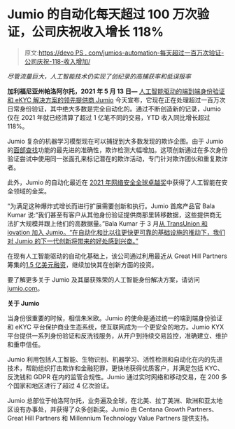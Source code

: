 # Jumio 的自动化每天超过 100 万次验证，公司庆祝收入增长 118%

> 原文:[https://devo PS . com/jumios-automation-每天超过一百万次验证-公司庆祝-118-收入增加/](https://devops.com/jumios-automation-surpasses-one-million-verifications-per-day-as-company-celebrates-118-increase-in-revenue/)

*尽管流量巨大，人工智能技术仍实现了创纪录的高捕获率和低误报率*

**加利福尼亚州帕洛阿尔托，2021 年 5 月 13 日—** [人工智能驱动的端到端身份验证和 eKYC 解决方案的领先提供商 Jumio](https://www.jumio.com/) 今天宣布，它现在正在处理超过一百万次日常身份验证，其中绝大多数是完全自动化的。通过不断创造新的记录，Jumio 仅在 2021 年就已经清算了超过 1 亿笔不同的交易，YTD 收入同比增长超过 118%。

Jumio 复杂的机器学习模型现在可以捕捉到大多数发现的欺诈企图。由于 Jumio 的[面部查找](https://cts.businesswire.com/ct/CT?id=smartlink&url=https%3A%2F%2Fwww.jumio.com%2Fsynthetic-identity-fraud%2F&esheet=52428823&newsitemid=20210512006112&lan=en-US&anchor=Face+Lookup&index=2&md5=76470cd18b74c3fa6f1694b6b6f3eab8)功能的最先进的准确性，欺诈检测大幅增加。这项创新通过在多次身份验证尝试中使用同一张面孔来标记潜在的欺诈活动，专门针对欺诈团伙和重复欺诈者。

此外，Jumio 的自动化最近在 [2021 年网络安全全球卓越奖](https://cts.businesswire.com/ct/CT?id=smartlink&url=https%3A%2F%2Fwww.jumio.com%2Fabout%2Fpress-releases%2F2021-cyber-security-global-excellence-awards%2F&esheet=52428823&newsitemid=20210512006112&lan=en-US&anchor=2021+Cyber+Security+Global+Excellence+Awards&index=3&md5=e23da5d739068f0ed9beee5647b6994a)中获得了人工智能在安全领域的金奖。

“为满足这种爆炸式增长而进行扩展需要创新和执行。Jumio 首席产品官 Bala Kumar 说:“我们甚至有客户从其他身份验证提供商那里转移数据，这些提供商无法扩大规模并跟上他们的高数据量。”Bala Kumar 于 3 月[从 TransUnion 和 iovation 加入 Jumio。“在自动化和比以往更快更可靠的基础设施的推动下，我们对 Jumio 的下一代创新将带来的好处感到兴奋。”](https://cts.businesswire.com/ct/CT?id=smartlink&url=https%3A%2F%2Fwww.jumio.com%2Fabout%2Fpress-releases%2Fbala-kumar-chief-product-officer%2F&esheet=52428823&newsitemid=20210512006112&lan=en-US&anchor=joined+Jumio+in+March&index=4&md5=90c39df6a30c31d069d51e96eee316ae)

在现有人工智能驱动的自动化基础上，该公司通过利用最近从 Great Hill Partners 筹集的[1.5 亿美元融资](https://cts.businesswire.com/ct/CT?id=smartlink&url=https%3A%2F%2Fwww.jumio.com%2Fabout%2Fpress-releases%2Fgreat-hill-partners%2F&esheet=52428823&newsitemid=20210512006112&lan=en-US&anchor=%24150+million+round+of+funding&index=5&md5=d95463e2df1d7be59573faba60080b8a)，继续加快其在创新方面的投资。

要了解更多关于 Jumio 及其屡获殊荣的人工智能身份解决方案，请访问[jumio.com](https://cts.businesswire.com/ct/CT?id=smartlink&url=https%3A%2F%2Fwww.jumio.com%2F&esheet=52428823&newsitemid=20210512006112&lan=en-US&anchor=jumio.com&index=6&md5=25cf45dcc5b791659f47e895b4346367)。

**关于 Jumio**

当身份很重要的时候，相信朱米欧。Jumio 的使命是通过统一的端到端身份验证和 eKYC 平台保护商业生态系统，使互联网成为一个更安全的地方。Jumio KYX 平台提供一系列身份验证和反洗钱服务，从开户到持续交易监控，准确建立、维护和重申信任。

Jumio 利用包括人工智能、生物识别、机器学习、活性检测和自动化在内的先进技术，帮助组织打击欺诈和金融犯罪，更快地获得优质客户，并满足包括 KYC、反洗钱和 GDPR 在内的监管合规性。Jumio 通过实时网络和移动交易，在 200 多个国家和地区进行了超过 4 亿次验证。

Jumio 总部位于帕洛阿尔托，业务遍及全球，在北美、拉丁美洲、欧洲和亚太地区设有办事处，并获得了众多创新奖。Jumio 由 Centana Growth Partners、Great Hill Partners 和 Millennium Technology Value Partners 提供支持。